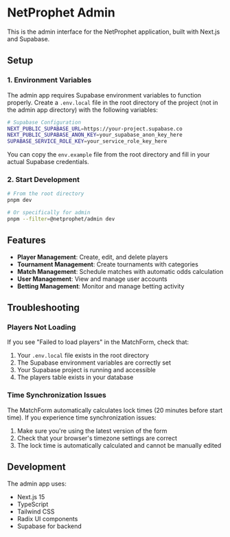 # NetProphet Admin

This is the admin interface for the NetProphet application, built with Next.js and Supabase.

## Setup

### 1. Environment Variables

The admin app requires Supabase environment variables to function properly. Create a `.env.local` file in the root directory of the project (not in the admin app directory) with the following variables:

```bash
# Supabase Configuration
NEXT_PUBLIC_SUPABASE_URL=https://your-project.supabase.co
NEXT_PUBLIC_SUPABASE_ANON_KEY=your_supabase_anon_key_here
SUPABASE_SERVICE_ROLE_KEY=your_service_role_key_here
```

You can copy the `env.example` file from the root directory and fill in your actual Supabase credentials.

### 2. Start Development

```bash
# From the root directory
pnpm dev

# Or specifically for admin
pnpm --filter=@netprophet/admin dev
```

## Features

- **Player Management**: Create, edit, and delete players
- **Tournament Management**: Create tournaments with categories
- **Match Management**: Schedule matches with automatic odds calculation
- **User Management**: View and manage user accounts
- **Betting Management**: Monitor and manage betting activity

## Troubleshooting

### Players Not Loading

If you see "Failed to load players" in the MatchForm, check that:

1. Your `.env.local` file exists in the root directory
2. The Supabase environment variables are correctly set
3. Your Supabase project is running and accessible
4. The players table exists in your database

### Time Synchronization Issues

The MatchForm automatically calculates lock times (20 minutes before start time). If you experience time synchronization issues:

1. Make sure you're using the latest version of the form
2. Check that your browser's timezone settings are correct
3. The lock time is automatically calculated and cannot be manually edited

## Development

The admin app uses:

- Next.js 15
- TypeScript
- Tailwind CSS
- Radix UI components
- Supabase for backend
